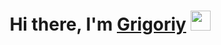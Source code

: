 <h1 align="center">Hi there, I'm <a href="https://daniilshat.ru/](https://github.com/GrigoriyPro" target="_blank">Grigoriy</a> 
<img src="https://github.com/blackcater/blackcater/raw/main/images/Hi.gif" height="32"/></h1>
